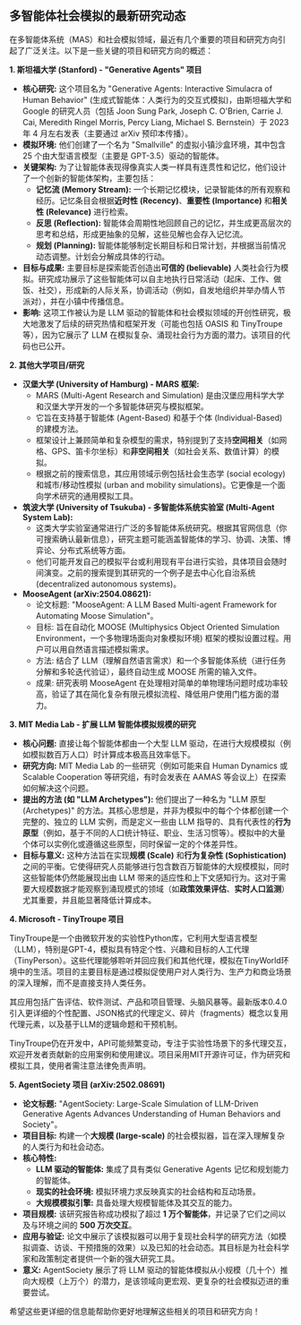 
## 多智能体社会模拟的最新研究动态

在多智能体系统（MAS）和社会模拟领域，最近有几个重要的项目和研究方向引起了广泛关注。以下是一些关键的项目和研究方向的概述：

**1. 斯坦福大学 (Stanford) - "Generative Agents" 项目**

* **核心研究:** 这个项目名为 "Generative Agents: Interactive Simulacra of Human Behavior" (生成式智能体：人类行为的交互式模拟)，由斯坦福大学和 Google 的研究人员（包括 Joon Sung Park, Joseph C. O'Brien, Carrie J. Cai, Meredith Ringel Morris, Percy Liang, Michael S. Bernstein）于 2023 年 4 月左右发表（主要通过 arXiv 预印本传播）。
* **模拟环境:** 他们创建了一个名为 "Smallville" 的虚拟小镇沙盒环境，其中包含 25 个由大型语言模型（主要是 GPT-3.5）驱动的智能体。
* **关键架构:** 为了让智能体表现得像真实人类一样具有连贯性和记忆，他们设计了一个创新的智能体架构，主要包括：
  * **记忆流 (Memory Stream):** 一个长期记忆模块，记录智能体的所有观察和经历。记忆条目会根据**近时性 (Recency)**、**重要性 (Importance)** 和**相关性 (Relevance)** 进行检索。
  * **反思 (Reflection):** 智能体会周期性地回顾自己的记忆，并生成更高层次的思考和总结，形成更抽象的见解，这些见解也会存入记忆流。
  * **规划 (Planning):** 智能体能够制定长期目标和日常计划，并根据当前情况动态调整。计划会分解成具体的行动。
* **目标与成果:** 主要目标是探索能否创造出**可信的 (believable)** 人类社会行为模拟。研究成功展示了这些智能体可以自主地执行日常活动（起床、工作、做饭、社交），形成新的人际关系，协调活动（例如，自发地组织并举办情人节派对），并在小镇中传播信息。
* **影响:** 这项工作被认为是 LLM 驱动的智能体和社会模拟领域的开创性研究，极大地激发了后续的研究热情和框架开发（可能也包括 OASIS 和 TinyTroupe 等），因为它展示了 LLM 在模拟复杂、涌现社会行为方面的潜力。该项目的代码也已公开。

**2. 其他大学项目/研究**

* **汉堡大学 (University of Hamburg) - MARS 框架:**
  * MARS (Multi-Agent Research and Simulation) 是由汉堡应用科学大学和汉堡大学开发的一个多智能体研究与模拟框架。
  * 它旨在支持基于智能体 (Agent-Based) 和基于个体 (Individual-Based) 的建模方法。
  * 框架设计上兼顾简单和复杂模型的需求，特别提到了支持**空间相关**（如网格、GPS、笛卡尔坐标）和**非空间相关**（如社会关系、数值计算）的模拟。
  * 根据之前的搜索信息，其应用领域示例包括社会生态学 (social ecology) 和城市/移动性模拟 (urban and mobility simulations)。它更像是一个面向学术研究的通用模拟工具。
* **筑波大学 (University of Tsukuba) - 多智能体系统实验室 (Multi-Agent System Lab):**
  * 这类大学实验室通常进行广泛的多智能体系统研究。根据其官网信息（你可搜索确认最新信息），研究主题可能涵盖智能体的学习、协调、决策、博弈论、分布式系统等方面。
  * 他们可能开发自己的模拟平台或利用现有平台进行实验，具体项目会随时间演变。之前的搜索提到其研究的一个例子是去中心化自治系统 (decentralized autonomous systems)。
* **MooseAgent (arXiv:2504.08621):**
  * 论文标题: "MooseAgent: A LLM Based Multi-agent Framework for Automating Moose Simulation"。
  * 目标: 旨在自动化 MOOSE (Multiphysics Object Oriented Simulation Environment，一个多物理场面向对象模拟环境) 框架的模拟设置过程。用户可以用自然语言描述模拟需求。
  * 方法: 结合了 LLM（理解自然语言需求）和一个多智能体系统（进行任务分解和多轮迭代验证），最终自动生成 MOOSE 所需的输入文件。
  * 成果: 研究表明 MooseAgent 在处理相对简单的单物理场问题时成功率较高，验证了其在简化复杂有限元模拟流程、降低用户使用门槛方面的潜力。

**3. MIT Media Lab - 扩展 LLM 智能体模拟规模的研究**

* **核心问题:** 直接让每个智能体都由一个大型 LLM 驱动，在进行大规模模拟（例如模拟数百万人口）时计算成本极高且效率低下。
* **研究方向:** MIT Media Lab 的一些研究（例如可能来自 Human Dynamics 或 Scalable Cooperation 等研究组，有时会发表在 AAMAS 等会议上）在探索如何解决这个问题。
* **提出的方法 (如 "LLM Archetypes"):** 他们提出了一种名为 "LLM 原型 (Archetypes)" 的方法。其核心思想是，并非为模拟中的每个个体都创建一个完整的、独立的 LLM 实例，而是定义一些由 LLM 指导的、具有代表性的**行为原型**（例如，基于不同的人口统计特征、职业、生活习惯等）。模拟中的大量个体可以实例化或遵循这些原型，同时保留一定的个体差异性。
* **目标与意义:** 这种方法旨在实现**规模 (Scale)** 和**行为复杂性 (Sophistication)** 之间的平衡。它使得研究人员能够进行包含数百万智能体的大规模模拟，同时这些智能体仍然能展现出由 LLM 带来的适应性和上下文感知行为。这对于需要大规模数据才能观察到涌现模式的领域（如**政策效果评估**、**实时人口监测**）尤其重要，并且能显著降低计算成本。

**4. Microsoft - TinyTroupe 项目**

TinyTroupe是一个由微软开发的实验性Python库，它利用大型语言模型（LLM），特别是GPT-4，模拟具有特定个性、兴趣和目标的人工代理（TinyPerson）。这些代理能够聆听并回应我们和其他代理，模拟在TinyWorld环境中的生活。项目的主要目标是通过模拟促使用户对人类行为、生产力和商业场景的深入理解，而不是直接支持人类任务。

其应用包括广告评估、软件测试、产品和项目管理、头脑风暴等。最新版本0.4.0引入更详细的个性配置、JSON格式的代理定义、碎片（fragments）概念以复用代理元素，以及基于LLM的逻辑命题和干预机制。

TinyTroupe仍在开发中，API可能频繁变动，专注于实验性场景下的多代理交互，欢迎开发者贡献新的应用案例和使用建议。项目采用MIT开源许可证，作为研究和模拟工具，使用者需注意法律免责声明。

**5. AgentSociety 项目 (arXiv:2502.08691)**

* **论文标题:** "AgentSociety: Large-Scale Simulation of LLM-Driven Generative Agents Advances Understanding of Human Behaviors and Society"。
* **项目目标:** 构建一个**大规模 (large-scale)** 的社会模拟器，旨在深入理解复杂的人类行为和社会动态。
* **核心特性:**
  * **LLM 驱动的智能体:** 集成了具有类似 Generative Agents 记忆和规划能力的智能体。
  * **现实的社会环境:** 模拟环境力求反映真实的社会结构和互动场景。
  * **大规模模拟引擎:** 具备处理大规模智能体及其交互的能力。
* **项目规模:** 该研究报告称成功模拟了超过 **1 万个智能体**，并记录了它们之间以及与环境之间的 **500 万次交互**。
* **应用与验证:** 论文中展示了该模拟器可以用于复现社会科学的研究方法（如模拟调查、访谈、干预措施的效果）以及已知的社会动态。其目标是为社会科学家和政策制定者提供一个新的强大研究工具。
* **意义:** AgentSociety 展示了将 LLM 驱动的智能体模拟从小规模（几十个）推向大规模（上万个）的潜力，是该领域向更宏观、更复杂的社会模拟迈进的重要尝试。

希望这些更详细的信息能帮助你更好地理解这些相关的项目和研究方向！
